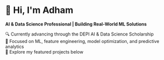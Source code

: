 # 👋 Hi, I'm Adham  
**AI & Data Science Professional | Building Real-World ML Solutions**

🔍 Currently advancing through the DEPI AI & Data Science Scholarship  
🎯 Focused on ML, feature engineering, model optimization, and predictive analytics  
📂 Explore my featured projects below
